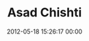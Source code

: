---
title: "Asad Chishti"
date: 2012-05-18 15:26:17 00:00
permalink: /asadc
twitter: "@asad_ch"
likes: [53,112,309,1573,134,1578,1579,66,1582,333,1577,1580,1581,1603,1606,1624,2110]
id: 339
gravatar: "http://www.gravatar.com/avatar/f1da61f83a384b38bdf8281a65525ad9"
---